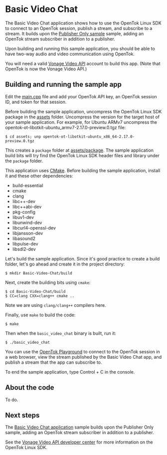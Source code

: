 # Basic Video Chat

The Basic Video Chat application shows how to use the OpenTok Linux SDK
to connect to an OpenTok session, publish a stream, and subscribe to a stream.
It builds upon the [Publisher Only sample](../Publisher-Only) sample,
adding an OpenTok stream subscriber in addition to a publisher.

Upon building and running this sample application, you should be able to have
two-way audio and video communication using OpenTok.

You will need a valid [Vonage Video API](https://tokbox.com/developer/)
account to build this app. (Note that OpenTok is now the Vonage Video API.)

## Building and running the sample app

Edit the [main.cpp](main.cpp) file and add your OpenTok API key,
an OpenTok session ID, and token for that session.

Before building the sample application, uncompress the OpenTok Linux SDK
package in the [assets](../assets) folder. Uncompress the version for
the target host of your sample application. For example, for Ubuntu ARMv7 uncompress
the opentok-ot-libotkit-ubuntu_armv7-2.17.0-preview.0.tgz file:

```
$ cd assets; unp opentok-ot-libotkit-ubuntu_x86_64-2.17.0-preview.0.tgz
```

This creates a `package` folder at [assets/package](../assets/package). The
sample application build bits will try find the OpenTok Linux SDK header files
and library under the `package` folder.

This application uses [CMake](https://cmake.org). Before building the sample application,
install it and these other dependencies:

  - build-essential
  - cmake
  - clang
  - libc++-dev
  - libc++abi-dev
  - pkg-config
  - libuv1-dev
  - libunwind-dev
  - libcurl4-openssl-dev
  - libjansson-dev
  - libasound2
  - libpulse-dev
  - libsdl2-dev

Let's build the sample application. Since it's good practice to create a build
folder, let's go ahead and create it in the project directory:

```
$ mkdir Basic-Video-Chat/build
```

Next, create the building bits using `cmake`:

```
$ cd Basic-Video-Chat/build
$ CC=clang CXX=clang++ cmake ..
```

Note we are using `clang/clang++` compilers here.

Finally, use `make` to build the code:

```
$ make
```

Then when the `basic_video_chat` binary is built, run it:

```
$ ./basic_video_chat
```

You can use the [OpenTok Playground](https://tokbox.com/developer/tools/playground/)
to connect to the OpenTok session in a web browser, view the stream published
by the Basic Video Chat app, and publish a stream that the app can subscribe to.

To end the sample application, type Control + C in the console.

## About the code

To do.

## Next steps

The [Basic Video Chat application](../Basic-Video_Chat) sample builds upon the
Publisher Only sample, adding an OpenTok stream subscriber in addition to a publisher. 

See the [Vonage Video API developer center](https://tokbox.com/developer/)
for more information on the OpenTok Linux SDK.
